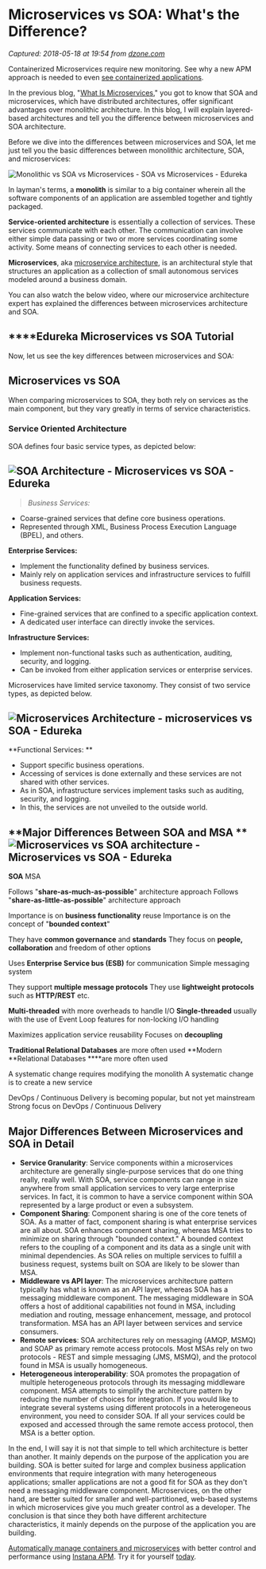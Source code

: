 # Microservices vs SOA: What's the Difference?

_Captured: 2018-05-18 at 19:54 from [dzone.com](https://dzone.com/articles/microservices-vs-soa-whats-the-difference?edition=376329&utm_source=Daily%20Digest&utm_medium=email&utm_campaign=Daily%20Digest%202018-05-18)_

Containerized Microservices require new monitoring. See why a new APM approach is needed to even [see containerized applications](https://dzone.com/go?i=279427&u=https%3A%2F%2Fwww.instana.com%2Flibrary%2Febook-application-monitoring-in-containerized-world%2F%3Futm_source%3DdZone%26utm_medium%3Dpre_post_article_text_ad%26utm_campaign%3Dcontainer_apm_ebook%26utm_content%3Deverything_changed).

In the previous blog, "[What Is Microservices](https://www.edureka.co/blog/what-is-microservices/)," you got to know that SOA and microservices, which have distributed architectures, offer significant advantages over monolithic architecture. In this blog, I will explain layered-based architectures and tell you the difference between microservices and SOA architecture.

Before we dive into the differences between microservices and SOA, let me just tell you the basic differences between monolithic architecture, SOA, and microservices:

![Monolithic vs SOA vs Microservices - SOA vs Microservices - Edureka](https://d1jnx9ba8s6j9r.cloudfront.net/blog/wp-content/uploads/2018/03/2-5.png)

In layman's terms, a **monolith** is similar to a big container wherein all the software components of an application are assembled together and tightly packaged.

**Service-oriented architecture** is essentially a collection of services. These services communicate with each other. The communication can involve either simple data passing or two or more services coordinating some activity. Some means of connecting services to each other is needed.

**Microservices**, aka [microservice architecture](https://www.edureka.co/blog/microservice-architecture/), is an architectural style that structures an application as a collection of small autonomous services modeled around a business domain.

You can also watch the below video, where our microservice architecture expert has explained the differences between microservices architecture and SOA.

## ****Edureka **Microservices vs SOA Tutorial**

Now, let us see the key differences between microservices and SOA:

## **Microservices vs SOA**

When comparing microservices to SOA, they both rely on services as the main component, but they vary greatly in terms of service characteristics.

### **Service Oriented Architecture**

SOA defines four basic service types, as depicted below:

## ![SOA Architecture - Microservices vs SOA - Edureka](https://d1jnx9ba8s6j9r.cloudfront.net/blog/wp-content/uploads/2018/03/2-5-1.png)

> _Business Services:_

  * Coarse-grained services that define core business operations.
  * Represented through XML, Business Process Execution Language (BPEL), and others.

**Enterprise Services:**

  * Implement the functionality defined by business services.
  * Mainly rely on application services and infrastructure services to fulfill business requests.

**Application Services:**

  * Fine-grained services that are confined to a specific application context.
  * A dedicated user interface can directly invoke the services.

**Infrastructure Services:**

  * Implement non-functional tasks such as authentication, auditing, security, and logging.
  * Can be invoked from either application services or enterprise services.

Microservices have limited service taxonomy. They consist of two service types, as depicted below.

## ![Microservices Architecture - microservices vs SOA - Edureka](https://d1jnx9ba8s6j9r.cloudfront.net/blog/wp-content/uploads/2018/03/2-1-768x624.png)

**Functional Services: **

  * Support specific business operations.
  * Accessing of services is done externally and these services are not shared with other services.
  * As in SOA, infrastructure services implement tasks such as auditing, security, and logging.
  * In this, the services are not unveiled to the outside world.

## **Major Differences Between SOA and MSA **![Microservices vs SOA architecture - Microservices vs SOA - Edureka](https://d1jnx9ba8s6j9r.cloudfront.net/blog/wp-content/uploads/2018/03/Asset-25-1.png)

**SOA**
MSA

Follows "**share-as-much-as-possible**" architecture approach
Follows "**share-as-little-as-possible**" architecture approach

Importance is on **business functionality** reuse
Importance is on the concept of "**bounded context**"

They have **common governance** and **standards**
They focus on **people, collaboration** and freedom of other options

Uses **Enterprise Service bus (ESB)** for communication
Simple messaging system

They support **multiple message protocols**
They use **lightweight protocols** such as **HTTP/REST** etc.

**Multi-threaded** with more overheads to handle I/O
**Single-threaded** usually with the use of Event Loop features for non-locking I/O handling

Maximizes application service reusability
Focuses on **decoupling**

**Traditional Relational Databases** are more often used
**Modern **Relational Databases ****are more often used

A systematic change requires modifying the monolith
A systematic change is to create a new service

DevOps / Continuous Delivery is becoming popular, but not yet mainstream
Strong focus on DevOps / Continuous Delivery

## Major Differences Between Microservices and SOA in Detail

  * **Service Granularity**: Service components within a microservices architecture are generally single-purpose services that do one thing really, really well. With SOA, service components can range in size anywhere from small application services to very large enterprise services. In fact, it is common to have a service component within SOA represented by a large product or even a subsystem.
  * **Component Sharing**: Component sharing is one of the core tenets of SOA. As a matter of fact, component sharing is what enterprise services are all about. SOA enhances component sharing, whereas MSA tries to minimize on sharing through "bounded context." A bounded context refers to the coupling of a component and its data as a single unit with minimal dependencies. As SOA relies on multiple services to fulfill a business request, systems built on SOA are likely to be slower than MSA.
  * **Middleware vs API layer**: The microservices architecture pattern typically has what is known as an API layer, whereas SOA has a messaging middleware component. The messaging middleware in SOA offers a host of additional capabilities not found in MSA, including mediation and routing, message enhancement, message, and protocol transformation. MSA has an API layer between services and service consumers.
  * **Remote services**: SOA architectures rely on messaging (AMQP, MSMQ) and SOAP as primary remote access protocols. Most MSAs rely on two protocols - REST and simple messaging (JMS, MSMQ), and the protocol found in MSA is usually homogeneous.
  * **Heterogeneous interoperability**: SOA promotes the propagation of multiple heterogeneous protocols through its messaging middleware component. MSA attempts to simplify the architecture pattern by reducing the number of choices for integration. If you would like to integrate several systems using different protocols in a heterogeneous environment, you need to consider SOA. If all your services could be exposed and accessed through the same remote access protocol, then MSA is a better option.

In the end, I will say it is not that simple to tell which architecture is better than another. It mainly depends on the purpose of the application you are building. SOA is better suited for large and complex business application environments that require integration with many heterogeneous applications; smaller applications are not a good fit for SOA as they don't need a messaging middleware component. Microservices, on the other hand, are better suited for smaller and well-partitioned, web-based systems in which microservices give you much greater control as a developer. The conclusion is that since they both have different architecture characteristics, it mainly depends on the purpose of the application you are building.

[Automatically manage containers and microservices](https://dzone.com/go?i=290421&u=https%3A%2F%2Fwww.instana.com%2Ftrial%3Futm_source%3DdZone%26utm_medium%3Dpre_post_article_text_ad%26utm_campaign%3Dinstana_trial%26utm_content%3Dgot_cloud_get_instana) with better control and performance using [Instana APM](https://dzone.com/go?i=290421&u=https%3A%2F%2Fwww.instana.com%2Ftrial%3Futm_source%3DdZone%26utm_medium%3Dpre_post_article_text_ad%26utm_campaign%3Dinstana_trial%26utm_content%3Dgot_cloud_get_instana). Try it for yourself [today](https://dzone.com/go?i=290421&u=https%3A%2F%2Fwww.instana.com%2Ftrial%3Futm_source%3DdZone%26utm_medium%3Dpre_post_article_text_ad%26utm_campaign%3Dinstana_trial%26utm_content%3Dgot_cloud_get_instana).
